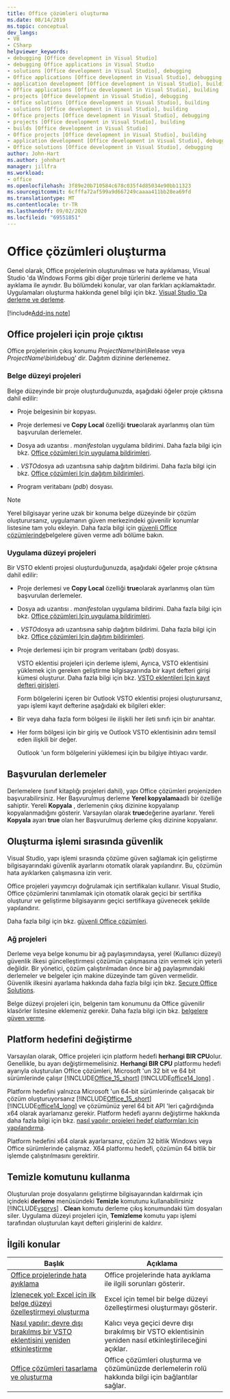 ```yaml
---
title: Office çözümleri oluşturma
ms.date: 08/14/2019
ms.topic: conceptual
dev_langs:
- VB
- CSharp
helpviewer_keywords:
- debugging [Office development in Visual Studio]
- debugging Office applications in Visual Studio
- solutions [Office development in Visual Studio], debugging
- Office applications [Office development in Visual Studio], debugging
- application development [Office development in Visual Studio], building
- Office applications [Office development in Visual Studio], building
- projects [Office development in Visual Studio], debugging
- Office solutions [Office development in Visual Studio], building
- solutions [Office development in Visual Studio], building
- Office projects [Office development in Visual Studio], debugging
- projects [Office development in Visual Studio], building
- builds [Office development in Visual Studio]
- Office projects [Office development in Visual Studio], building
- application development [Office development in Visual Studio], debugging
- Office solutions [Office development in Visual Studio], debugging
author: John-Hart
ms.author: johnhart
manager: jillfra
ms.workload:
- office
ms.openlocfilehash: 3f89e20b710584c678c035f4d85034e90bb11323
ms.sourcegitcommit: 6cfffa72af599a9d667249caaaa411bb28ea69fd
ms.translationtype: MT
ms.contentlocale: tr-TR
ms.lasthandoff: 09/02/2020
ms.locfileid: "69551851"
---
```

# <a name="build-office-solutions"></a>Office çözümleri oluşturma
  Genel olarak, Office projelerinin oluşturulması ve hata ayıklaması, Visual Studio 'da Windows Forms gibi diğer proje türlerini derleme ve hata ayıklama ile aynıdır. Bu bölümdeki konular, var olan farkları açıklamaktadır. Uygulamaları oluşturma hakkında genel bilgi için bkz. [Visual Studio 'Da derleme ve derleme](../ide/compiling-and-building-in-visual-studio.md).

[!include[Add-ins note](includes/addinsnote.md)]

## <a name="project-output-for-office-projects"></a>Office projeleri için proje çıktısı
 Office projelerinin çıkış konumu *ProjectName*\bin\Release veya *ProjectName*\bin\debug' dir. Dağıtım dizinine derlenemez.

### <a name="document-level-projects"></a>Belge düzeyi projeleri
 Belge düzeyinde bir proje oluşturduğunuzda, aşağıdaki öğeler proje çıktısına dahil edilir:

- Proje belgesinin bir kopyası.

- Proje derlemesi ve **Copy Local** özelliği **true**olarak ayarlanmış olan tüm başvurulan derlemeler.

- Dosya adı uzantısı *. manifest*olan uygulama bildirimi. Daha fazla bilgi için bkz. [Office çözümleri Için uygulama bildirimleri](../vsto/application-manifests-for-office-solutions.md).

- *. VSTO*dosya adı uzantısına sahip dağıtım bildirimi. Daha fazla bilgi için bkz. [Office çözümleri Için dağıtım bildirimleri](../vsto/deployment-manifests-for-office-solutions.md).

- Program veritabanı (*pdb*) dosyası.

> [!NOTE]
> Yerel bilgisayar yerine uzak bir konuma belge düzeyinde bir çözüm oluşturursanız, uygulamanın güven merkezindeki güvenilir konumlar listesine tam yolu ekleyin. Daha fazla bilgi için [güvenli Office çözümlerinde](../vsto/securing-office-solutions.md)belgelere güven verme adlı bölüme bakın.

### <a name="application-level-projects"></a>Uygulama düzeyi projeleri
 Bir VSTO eklenti projesi oluşturduğunuzda, aşağıdaki öğeler proje çıktısına dahil edilir:

- Proje derlemesi ve **Copy Local** özelliği **true**olarak ayarlanmış olan tüm başvurulan derlemeler.

- Dosya adı uzantısı *. manifest*olan uygulama bildirimi. Daha fazla bilgi için bkz. [Office çözümleri Için uygulama bildirimleri](../vsto/application-manifests-for-office-solutions.md).

- *. VSTO*dosya adı uzantısına sahip dağıtım bildirimi. Daha fazla bilgi için bkz. [Office çözümleri Için dağıtım bildirimleri](../vsto/deployment-manifests-for-office-solutions.md).

- Proje derlemesi için bir program veritabanı (*pdb*) dosyası.

  VSTO eklentisi projeleri için derleme işlemi, Ayrıca, VSTO eklentisini yüklemek için gereken geliştirme bilgisayarında bir kayıt defteri girişi kümesi oluşturur. Daha fazla bilgi için bkz. [VSTO eklentileri Için kayıt defteri girişleri](../vsto/registry-entries-for-vsto-add-ins.md).

  Form bölgelerini içeren bir Outlook VSTO eklentisi projesi oluşturursanız, yapı işlemi kayıt defterine aşağıdaki ek bilgileri ekler:

- Bir veya daha fazla form bölgesi ile ilişkili her ileti sınıfı için bir anahtar.

- Her form bölgesi için bir giriş ve Outlook VSTO eklentisinin adını temsil eden ilişkili bir değer.

  Outlook 'un form bölgelerini yüklemesi için bu bilgiye ihtiyacı vardır.

## <a name="referenced-assemblies"></a>Başvurulan derlemeler
 Derlemelere (sınıf kitaplığı projeleri dahil), yapı Office çözümleri projenizden başvurabilirsiniz. Her Başvurulmuş derleme **Yerel kopyalama**adlı bir özelliğe sahiptir. Yereli **Kopyala** , derlemenin çıkış dizinine kopyalanıp kopyalanmadığını gösterir. Varsayılan olarak **true**değerine ayarlanır. Yereli **Kopyala** ayarı **true** olan her Başvurulmuş derleme çıkış dizinine kopyalanır.

## <a name="security-during-the-build-process"></a>Oluşturma işlemi sırasında güvenlik
 Visual Studio, yapı işlemi sırasında çözüme güven sağlamak için geliştirme bilgisayarındaki güvenlik ayarlarını otomatik olarak yapılandırır. Bu, çözümün hata ayıklarken çalışmasına izin verir.

 Office projeleri yayımcıyı doğrulamak için sertifikaları kullanır. Visual Studio, Office çözümlerini tanımlamak için otomatik olarak geçici bir sertifika oluşturur ve geliştirme bilgisayarını geçici sertifikaya güvenecek şekilde yapılandırır.

 Daha fazla bilgi için bkz. [güvenli Office çözümleri](../vsto/securing-office-solutions.md).

### <a name="network-projects"></a>Ağ projeleri
 Derleme veya belge konumu bir ağ paylaşımındaysa, yerel (Kullanıcı düzeyi) güvenlik ilkesi güncelleştirmesi çözümün çalışmasına izin vermek için yeterli değildir. Bir yönetici, çözüm çalıştırılmadan önce bir ağ paylaşımındaki derlemeler ve belgeler için makine düzeyinde tam güven vermelidir. Güvenlik ilkesini ayarlama hakkında daha fazla bilgi için bkz. [Secure Office Solutions](../vsto/securing-office-solutions.md).

 Belge düzeyi projeleri için, belgenin tam konumunu da Office güvenilir klasörler listesine eklemeniz gerekir. Daha fazla bilgi için bkz. [belgelere güven verme](../vsto/granting-trust-to-documents.md).

## <a name="change-the-platform-target"></a>Platform hedefini değiştirme
 Varsayılan olarak, Office projeleri için platform hedefi **herhangi BIR CPU**olur. Genellikle, bu ayarı değiştirmemelisiniz. **Herhangi BIR CPU** platformu hedefi ayarıyla oluşturulan Office çözümleri, Microsoft 'un 32 bit ve 64 bit sürümlerinde çalışır [!INCLUDE[Office_15_short](../vsto/includes/office-15-short-md.md)] [!INCLUDE[office14_long](../vsto/includes/office14-long-md.md)] .

 Platform hedefini yalnızca Microsoft 'un 64-bit sürümlerinde çalışacak bir çözüm oluşturuyorsanız [!INCLUDE[Office_15_short](../vsto/includes/office-15-short-md.md)] [!INCLUDE[office14_long](../vsto/includes/office14-long-md.md)] ve çözümünüz yerel 64 bit API 'leri çağırdığında x64 olarak ayarlamanız gerekir. Platform hedefi ayarını değiştirme hakkında daha fazla bilgi için bkz. [nasıl yapılır: projeleri hedef platformları Için yapılandırma](../ide/how-to-configure-projects-to-target-platforms.md).

 Platform hedefini x64 olarak ayarlarsanız, çözüm 32 bitlik Windows veya Office sürümlerinde çalışmaz. X64 platformu hedefi, çözümün 64 bitlik bir işlemde çalıştırılmasını gerektirir.

## <a name="use-the-clean-command"></a>Temizle komutunu kullanma
 Oluşturulan proje dosyalarını geliştirme bilgisayarından kaldırmak için içindeki **derleme** menüsündeki **Temizle** komutunu kullanabilirsiniz [!INCLUDE[vsprvs](../sharepoint/includes/vsprvs-md.md)] . **Clean** komutu derleme çıkış konumundaki tüm dosyaları siler. Uygulama düzeyi projeleri için, **Temizleme** komutu yapı işlemi tarafından oluşturulan kayıt defteri girişlerini de kaldırır.

## <a name="related-topics"></a>İlgili konular

|Başlık|Açıklama|
|-----------|-----------------|
|[Office projelerinde hata ayıklama](../vsto/debugging-office-projects.md)|Office projelerinde hata ayıklama ile ilgili sorunları gösterir.|
|[İzlenecek yol: Excel için ilk belge düzeyi özelleştirmeyi oluşturma](../vsto/walkthrough-creating-your-first-document-level-customization-for-excel.md)|Excel için temel bir belge düzeyi özelleştirmesi oluşturmayı gösterir.|
|[Nasıl yapılır: devre dışı bırakılmış bir VSTO eklentisini yeniden etkinleştirme](../vsto/how-to-re-enable-a-vsto-add-in-that-has-been-disabled.md)|Kalıcı veya geçici devre dışı bırakılmış bir VSTO eklentisinin yeniden nasıl etkinleştirileceğini açıklar.|
|[Office çözümleri tasarlama ve oluşturma](../vsto/designing-and-creating-office-solutions.md)|Office çözümleri oluşturma ve çözümünüzde derlemelerin rolü hakkında bilgi için bağlantılar sağlar.|